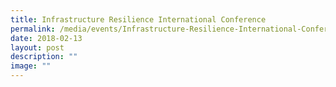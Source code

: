 ```yaml
---
title: Infrastructure Resilience International Conference
permalink: /media/events/Infrastructure-Resilience-International-Conference/
date: 2018-02-13
layout: post
description: ""
image: ""
---
```

